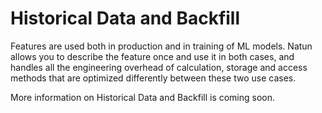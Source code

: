 # Historical Data and Backfill

Features are used both in production and in training of ML models. Natun allows you to describe the feature once and use it in both cases, and handles all the engineering overhead of calculation, storage and access methods that are optimized differently between these two use cases.

More information on Historical Data and Backfill is coming soon.
